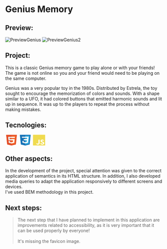 # Genius Memory
## Preview:
![PreviewGenius](https://user-images.githubusercontent.com/97669160/166126261-2e341cb8-cf13-47fe-b8e4-a62e9dde8317.PNG)
![PreviewGenius2](https://user-images.githubusercontent.com/97669160/166133403-60220d66-3570-4d56-b4ab-5d0fd2035165.PNG)

## Project:
This is a classic Genius memory game to play alone or with your friends!
The game is not online so you and your friend would need to be playing on the same computer.<br>

Genius was a very popular toy in the 1980s. Distributed by Estrela, the toy sought to encourage the memorization of colors and sounds. With a shape similar to a UFO, it had colored buttons that emitted harmonic sounds and lit up in sequence. It was up to the players to repeat the process without making mistakes.

## Tecnologies:
<div style="display: inline_block">
<img align="center" alt="HTML logo" height="35" width="40" src="https://raw.githubusercontent.com/devicons/devicon/master/icons/html5/html5-original.svg">
<img align="center" alt="CSS logo" height="35" width="40" src="https://raw.githubusercontent.com/devicons/devicon/master/icons/css3/css3-original.svg">
<img align="center" alt="Javascript logo" height="35" width="40" src="https://raw.githubusercontent.com/devicons/devicon/master/icons/javascript/javascript-plain.svg">
</div>

## Other aspects:
In the development of the project, special attention was given to the correct application of semantics in its HTML structure.
In addition, I also developed media queries to adapt the application responsively to different screens and devices.<br>
I've used BEM methodology in this project.

## Next steps:
> The next step that I have planned to implement in this application are improvements related to accessibility, as it is very important that it can be used properly by everyone! <br><br>
> It's missing the favicon image.
